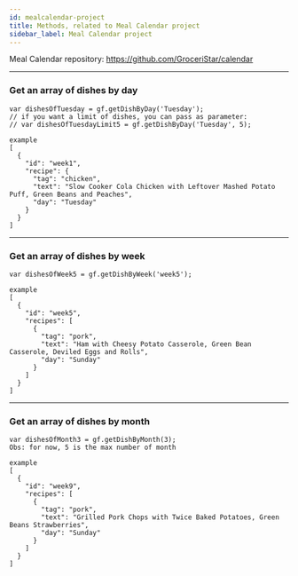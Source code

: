 ```yaml
---
id: mealcalendar-project
title: Methods, related to Meal Calendar project
sidebar_label: Meal Calendar project
---
```


Meal Calendar repository: https://github.com/GroceriStar/calendar

---
### Get an array of dishes by day
```
var dishesOfTuesday = gf.getDishByDay('Tuesday');
// if you want a limit of dishes, you can pass as parameter:
// var dishesOfTuesdayLimit5 = gf.getDishByDay('Tuesday', 5);

example
[
  {
    "id": "week1",
    "recipe": {
      "tag": "chicken",
      "text": "Slow Cooker Cola Chicken with Leftover Mashed Potato Puff, Green Beans and Peaches",
      "day": "Tuesday"
    }
  }
]
```


---
### Get an array of dishes by week
```
var dishesOfWeek5 = gf.getDishByWeek('week5');

example
[
  {
    "id": "week5",
    "recipes": [
      {
        "tag": "pork",
        "text": "Ham with Cheesy Potato Casserole, Green Bean Casserole, Deviled Eggs and Rolls",
        "day": "Sunday"
      }
    ]
  }
]
```

---
### Get an array of dishes by month
```
var dishesOfMonth3 = gf.getDishByMonth(3);
Obs: for now, 5 is the max number of month

example
[
  {
    "id": "week9",
    "recipes": [
      {
        "tag": "pork",
        "text": "Grilled Pork Chops with Twice Baked Potatoes, Green Beans Strawberries",
        "day": "Sunday"
      }
    ]
  }
]
```
